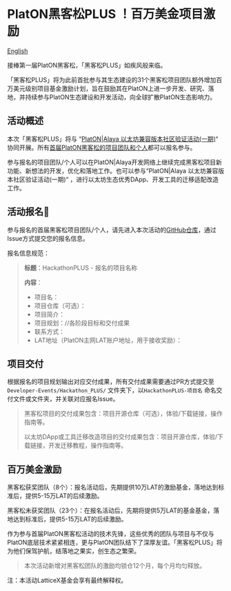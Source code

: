# PlatON黑客松PLUS ！百万美金项目激励

[English]()

接棒第一届PlatON黑客松，「黑客松PLUS」如疾风般来临。

「黑客松PLUS」将为此前首批参与其生态建设的31个黑客松项目团队额外增加百万美元级别项目基金激励计划，旨在鼓励其在PlatON上进一步开发、研究、落地，并持续参与PlatON生态建设和开发活动，向全球扩散PlatON生态影响力。



## 活动概述

 本次「黑客松PLUS」将与 “[PlatON|Alaya 以太坊兼容版本社区验证活动(一期)](https://github.com/AlayaNetwork/Developer-Events/blob/main/Community_Verification_Event(First)/README-CN.md)“  协同开展。所有[首届PlatON黑客松的项目团队和个人](https://hackerlink.io/grant/Alaya/1)都可以报名参与。

参与报名的项目团队/个人可以在PlatON|Alaya开发网络上继续完成黑客松项目新功能、新想法的开发，优化和落地工作。也可以参与“PlatON|Alaya 以太坊兼容版本社区验证活动(一期)“ ，进行以太坊生态优秀DApp、开发工具的迁移适配改造工作。



## 活动报名🚩

参与报名的首届黑客松项目团队/个人，请先进入本次活动的[GitHub仓库](https://github.com/AlayaNetwork/Developer-Events)，通过Issue方式提交您的报名信息。

报名信息规范：

> **标题**：HackathonPLUS - 报名的项目名称
>
> **内容**：
>
> - 项目名：
> - 项目仓库（可选）：
> - 项目简介：
> - 项目规划：//各阶段目标和交付成果
> - 联系方式：
> - LAT地址（PlatON主网LAT账户地址，用于接收奖励）：



## **项目交付**

根据报名的项目规划输出对应交付成果，所有交付成果需要通过PR方式提交至`Developer-Events/Hackathon_PLUS/` 文件夹下，以`HackathonPLUS-项目名` 命名交付文件或文件夹，并关联对应报名Issue。

> 黑客松项目的交付成果包含：项目开源仓库（可选），体验/下载链接，操作指南等。
>
> 以太坊DApp或工具迁移改造项目的交付成果包含：项目开源仓库，体验/下载链接，开发迁移教程，操作指南等。



## 百万美金激励

黑客松获奖团队（8个）：报名活动后，先期提供10万LAT的激励基金，落地达到标准后，提供5-15万LAT的后续激励。

黑客松未获奖团队（23个）：在报名活动后，先期将提供5万LAT的基金基金，落地达到标准后，提供5-15万LAT的后续激励。

作为参与首届PlatON黑客松活动的技术先锋，这些优秀的团队与项目与不仅与PlatON底层技术紧紧相连，更与PlatON团队结下了深厚友谊。「黑客松PLUS」将为他们保驾护航，结落地之果实，创生态之繁荣。

> 本次活动新增对⿊客松团队的激励均锁仓12个⽉，每个⽉均匀释放。




注：本活动LatticeX基金会享有最终解释权。







